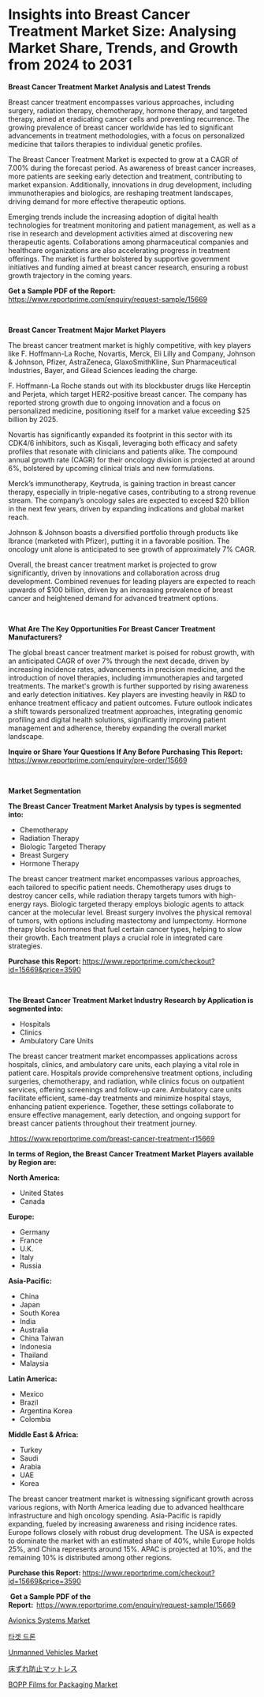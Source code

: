 <p><h1>Insights into Breast Cancer Treatment Market Size: Analysing Market Share, Trends, and Growth from 2024 to 2031</h1></p><p><strong>Breast Cancer Treatment Market Analysis and Latest Trends</strong></p>
<p><p>Breast cancer treatment encompasses various approaches, including surgery, radiation therapy, chemotherapy, hormone therapy, and targeted therapy, aimed at eradicating cancer cells and preventing recurrence. The growing prevalence of breast cancer worldwide has led to significant advancements in treatment methodologies, with a focus on personalized medicine that tailors therapies to individual genetic profiles.</p><p>The Breast Cancer Treatment Market is expected to grow at a CAGR of 7.00% during the forecast period. As awareness of breast cancer increases, more patients are seeking early detection and treatment, contributing to market expansion. Additionally, innovations in drug development, including immunotherapies and biologics, are reshaping treatment landscapes, driving demand for more effective therapeutic options.</p><p>Emerging trends include the increasing adoption of digital health technologies for treatment monitoring and patient management, as well as a rise in research and development activities aimed at discovering new therapeutic agents. Collaborations among pharmaceutical companies and healthcare organizations are also accelerating progress in treatment offerings. The market is further bolstered by supportive government initiatives and funding aimed at breast cancer research, ensuring a robust growth trajectory in the coming years.</p></p>
<p><strong>Get a Sample PDF of the Report:&nbsp;</strong> <a href="https://www.reportprime.com/enquiry/request-sample/15669">https://www.reportprime.com/enquiry/request-sample/15669</a></p>
<p>&nbsp;</p>
<p><strong>Breast Cancer Treatment Major Market Players</strong></p>
<p><p>The breast cancer treatment market is highly competitive, with key players like F. Hoffmann-La Roche, Novartis, Merck, Eli Lilly and Company, Johnson & Johnson, Pfizer, AstraZeneca, GlaxoSmithKline, Sun Pharmaceutical Industries, Bayer, and Gilead Sciences leading the charge. </p><p>F. Hoffmann-La Roche stands out with its blockbuster drugs like Herceptin and Perjeta, which target HER2-positive breast cancer. The company has reported strong growth due to ongoing innovation and a focus on personalized medicine, positioning itself for a market value exceeding $25 billion by 2025. </p><p>Novartis has significantly expanded its footprint in this sector with its CDK4/6 inhibitors, such as Kisqali, leveraging both efficacy and safety profiles that resonate with clinicians and patients alike. The compound annual growth rate (CAGR) for their oncology division is projected at around 6%, bolstered by upcoming clinical trials and new formulations.</p><p>Merck’s immunotherapy, Keytruda, is gaining traction in breast cancer therapy, especially in triple-negative cases, contributing to a strong revenue stream. The company’s oncology sales are expected to exceed $20 billion in the next few years, driven by expanding indications and global market reach.</p><p>Johnson & Johnson boasts a diversified portfolio through products like Ibrance (marketed with Pfizer), putting it in a favorable position. The oncology unit alone is anticipated to see growth of approximately 7% CAGR.</p><p>Overall, the breast cancer treatment market is projected to grow significantly, driven by innovations and collaboration across drug development. Combined revenues for leading players are expected to reach upwards of $100 billion, driven by an increasing prevalence of breast cancer and heightened demand for advanced treatment options.</p></p>
<p>&nbsp;</p>
<p><strong>What Are The Key Opportunities For Breast Cancer Treatment Manufacturers?</strong></p>
<p><p>The global breast cancer treatment market is poised for robust growth, with an anticipated CAGR of over 7% through the next decade, driven by increasing incidence rates, advancements in precision medicine, and the introduction of novel therapies, including immunotherapies and targeted treatments. The market's growth is further supported by rising awareness and early detection initiatives. Key players are investing heavily in R&D to enhance treatment efficacy and patient outcomes. Future outlook indicates a shift towards personalized treatment approaches, integrating genomic profiling and digital health solutions, significantly improving patient management and adherence, thereby expanding the overall market landscape.</p></p>
<p><strong>Inquire or Share Your Questions If Any Before Purchasing This Report:</strong> <a href="https://www.reportprime.com/enquiry/pre-order/15669">https://www.reportprime.com/enquiry/pre-order/15669</a></p>
<p>&nbsp;</p>
<p><strong>Market Segmentation</strong></p>
<p><strong>The Breast Cancer Treatment Market Analysis by types is segmented into:</strong></p>
<p><ul><li>Chemotherapy</li><li>Radiation Therapy</li><li>Biologic Targeted Therapy</li><li>Breast Surgery</li><li>Hormone Therapy</li></ul></p>
<p><p>The breast cancer treatment market encompasses various approaches, each tailored to specific patient needs. Chemotherapy uses drugs to destroy cancer cells, while radiation therapy targets tumors with high-energy rays. Biologic targeted therapy employs biologic agents to attack cancer at the molecular level. Breast surgery involves the physical removal of tumors, with options including mastectomy and lumpectomy. Hormone therapy blocks hormones that fuel certain cancer types, helping to slow their growth. Each treatment plays a crucial role in integrated care strategies.</p></p>
<p><strong>Purchase this Report:&nbsp;</strong><a href="https://www.reportprime.com/checkout?id=15669&price=3590">https://www.reportprime.com/checkout?id=15669&price=3590</a></p>
<p>&nbsp;</p>
<p><strong>The Breast Cancer Treatment Market Industry Research by Application is segmented into:</strong></p>
<p><ul><li>Hospitals</li><li>Clinics</li><li>Ambulatory Care Units</li></ul></p>
<p><p>The breast cancer treatment market encompasses applications across hospitals, clinics, and ambulatory care units, each playing a vital role in patient care. Hospitals provide comprehensive treatment options, including surgeries, chemotherapy, and radiation, while clinics focus on outpatient services, offering screenings and follow-up care. Ambulatory care units facilitate efficient, same-day treatments and minimize hospital stays, enhancing patient experience. Together, these settings collaborate to ensure effective management, early detection, and ongoing support for breast cancer patients throughout their treatment journey.</p></p>
<p><a href="https://www.reportprime.com/breast-cancer-treatment-r15669">&nbsp;https://www.reportprime.com/breast-cancer-treatment-r15669</a></p>
<p><strong>In terms of Region, the Breast Cancer Treatment Market Players available by Region are:</strong></p>
<p>
    <p> <strong> North America: </strong>
        <ul>
            <li>United States</li>
            <li>Canada</li>
        </ul>
        </p> 
    <p> <strong> Europe: </strong>
        <ul>
            <li>Germany</li>
            <li>France</li>
            <li>U.K.</li>
            <li>Italy</li>
            <li>Russia</li>
        </ul>
        </p> 
    <p> <strong> Asia-Pacific: </strong>
        <ul>
            <li>China</li>
            <li>Japan</li>
            <li>South Korea</li>
            <li>India</li>
            <li>Australia</li>
            <li>China Taiwan</li>
            <li>Indonesia</li>
            <li>Thailand</li>
            <li>Malaysia</li>
        </ul>
        </p> 
    <p> <strong> Latin America: </strong>
        <ul>
            <li>Mexico</li>
            <li>Brazil</li>
            <li>Argentina Korea</li>
            <li>Colombia</li>
        </ul>
        </p> 
    <p> <strong> Middle East & Africa: </strong>
        <ul>
            <li>Turkey</li>
            <li>Saudi</li>
            <li>Arabia</li>
            <li>UAE</li>
            <li>Korea</li>
        </ul>
    </p>
    </p>
<p><p>The breast cancer treatment market is witnessing significant growth across various regions, with North America leading due to advanced healthcare infrastructure and high oncology spending. Asia-Pacific is rapidly expanding, fueled by increasing awareness and rising incidence rates. Europe follows closely with robust drug development. The USA is expected to dominate the market with an estimated share of 40%, while Europe holds 25%, and China represents around 15%. APAC is projected at 10%, and the remaining 10% is distributed among other regions.</p></p>
<p><strong>Purchase this Report: </strong><a href="https://www.reportprime.com/checkout?id=15669&price=3590">https://www.reportprime.com/checkout?id=15669&price=3590</a></p>
<p>&nbsp;<strong>Get a Sample PDF of the Report:&nbsp;&nbsp;</strong><a href="https://www.reportprime.com/enquiry/request-sample/15669">https://www.reportprime.com/enquiry/request-sample/15669</a></p>
<p><strong></strong></p>
<p><p><a href="https://www.linkedin.com/pulse/market-leaders-laggards-global-avionics-systems-trends-forecast-3r8de?trackingId=XzgWrPZDS4Wtlo8kP1ix2w%3D%3D">Avionics Systems Market</a></p><p><a href="https://medium.com/@percymckty3ytenzie89676/%EC%84%B8%EA%B3%84-target-drone-market-%EC%9D%80-2024%EC%97%90%EC%84%9C-2031%EB%A1%9C-%EC%97%B0%ED%8F%89%EA%B7%A0-%EC%A6%9D%EA%B0%80%EC%9C%A8%EC%9D%84-%EB%B3%B4%EC%9D%BC-%EA%B2%83%EC%9C%BC%EB%A1%9C-%EC%98%88%EC%83%81%EB%90%A9%EB%8B%88%EB%8B%A4-0f8209f93b04">타겟 드론</a></p><p><a href="https://medium.com/@matianey76856/the-unmanned-vehicles-market-prioritizes-cost-control-and-efficiency-enhancement-02d80c16815e">Unmanned Vehicles Market</a></p><p><a href="https://medium.com/@jessicagtk0/anti-bedsore-mattresse-market-%E3%81%AF-%E3%82%B3%E3%82%B9%E3%83%88%E7%AE%A1%E7%90%86%E3%81%A8%E5%8A%B9%E7%8E%87%E5%90%91%E4%B8%8A%E3%82%92%E5%84%AA%E5%85%88%E3%81%97%E3%81%BE%E3%81%99-%E3%81%95%E3%82%89%E3%81%AB-%E5%A0%B1%E5%91%8A%E6%9B%B8%E3%81%AF%E5%B8%82%E5%A0%B4%E3%81%AE%E9%9C%80%E8%A6%81%E9%9D%A2%E3%81%A8%E4%BE%9B%E7%B5%A6%E9%9D%A2%E3%81%AE%E4%B8%A1%E6%96%B9%E3%82%92%E3%82%AB%E3%83%90%E3%83%BC%E3%81%97%E3%81%A6%E3%81%84%E3%81%BE%E3%81%99-anti-bedsore-6242b7f9df9e">床ずれ防止マットレス</a></p><p><a href="https://github.com/pizolina/Market-Research-Report-List-6/blob/main/bopp-films-for-packaging-market.md">BOPP Films for Packaging Market</a></p></p>
